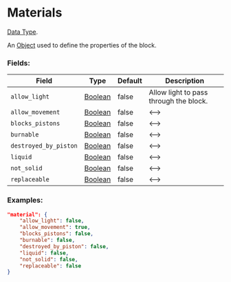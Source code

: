 # Materials

[Data Type](../data_types.md).

An [Object](object.md) used to define the properties of the block.

### Fields:

Field                |                  Type               | Default | Description
---------------------|-------------------------------------|---------|-------------
`allow_light`        | [Boolean](../data_types/boolean.md) |  false  | Allow light to pass through the block.
`allow_movement`     | [Boolean](../data_types/boolean.md) |  false  | <-->
`blocks_pistons`     | [Boolean](../data_types/boolean.md) |  false  | <-->
`burnable`           | [Boolean](../data_types/boolean.md) |  false  | <-->
`destroyed_by_piston`| [Boolean](../data_types/boolean.md) |  false  | <-->
`liquid`             | [Boolean](../data_types/boolean.md) |  false  | <-->
`not_solid`          | [Boolean](../data_types/boolean.md) |  false  | <-->
`replaceable`        | [Boolean](../data_types/boolean.md) |  false  | <-->

### Examples:

```json
"material": {
	"allow_light": false,
	"allow_movement": true,
	"blocks_pistons": false,
	"burnable": false,
	"destroyed_by_piston": false,
	"liquid": false,
	"not_solid": false,
	"replaceable": false
}
```